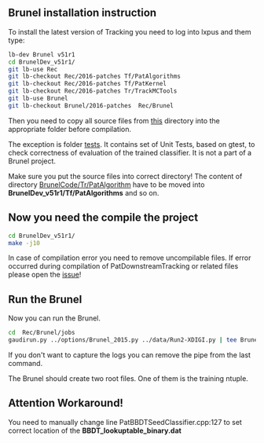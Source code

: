 ## Brunel installation instruction

To install the latest version of Tracking you need to log into lxpus and them type:

```bash
lb-dev Brunel v51r1
cd BrunelDev_v51r1/
git lb-use Rec
git lb-checkout Rec/2016-patches Tf/PatAlgorithms 
git lb-checkout Rec/2016-patches Tf/PatKernel 
git lb-checkout Rec/2016-patches Tr/TrackMCTools 
git lb-use Brunel
git lb-checkout Brunel/2016-patches  Rec/Brunel
```

Then you need to copy all source files from [this](https://github.com/adendek/DownstreamTracking/tree/master/BrunelCode) directory into the appropriate folder before compilation. 

The exception is folder [tests](https://github.com/adendek/DownstreamTracking/tree/master/BrunelCode/tests). It contains 
set of Unit Tests, based on gtest, to check correctness of evaluation of the trained classifier. It is not a part of a Brunel project.

Make sure you put the source files into correct directory! 
The content of directory [BrunelCode/Tr/PatAlgorithm](BrunelCode/Tr/PatAlgorithm) 
have to be moved into **BrunelDev_v51r1/Tf/PatAlgorithms** and so on.

## Now you need the compile the project
```bash
cd BrunelDev_v51r1/ 
make -j10
```

In case of compilation error you need to remove uncompilable files. If error occurred during compilation of PatDownstreamTracking or related files please open the [issue](https://github.com/adendek/DownstreamTracking/issues)!  

## Run the Brunel 

Now you can run the Brunel. 

```bash
cd  Rec/Brunel/jobs
gaudirun.py ../options/Brunel_2015.py ../data/Run2-XDIGI.py | tee Brunel.log
```
If you don't want to capture the logs you can remove the pipe from the last command. 

The Brunel should create two root files. One of them is the training ntuple. 

 
## Attention Workaround!
 You need to manually change line PatBBDTSeedClassifier.cpp:127 to set correct location of the **BBDT_lookuptable_binary.dat**  
